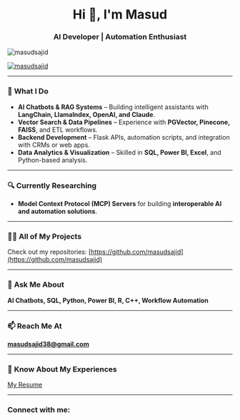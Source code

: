 <h1 align="center">Hi 👋, I'm Masud</h1>
<h3 align="center">AI Developer | Automation Enthusiast</h3>

<p align="left"> 
  <img src="https://komarev.com/ghpvc/?username=masudsajid&label=Profile%20views&color=0e75b6&style=flat" alt="masudsajid" /> 
</p>

<p align="left"> 
  <a href="https://github.com/ryo-ma/github-profile-trophy">
    <img src="https://github-profile-trophy.vercel.app/?username=masudsajid" alt="masudsajid" />
  </a> 
</p>

---

### 🚀 **What I Do**
- **AI Chatbots & RAG Systems** – Building intelligent assistants with **LangChain, LlamaIndex, OpenAI, and Claude**.  
- **Vector Search & Data Pipelines** – Experience with **PGVector, Pinecone, FAISS**, and ETL workflows.  
- **Backend Development** – Flask APIs, automation scripts, and integration with CRMs or web apps.  
- **Data Analytics & Visualization** – Skilled in **SQL, Power BI, Excel**, and Python-based analysis.  

---

### 🔍 **Currently Researching**
- **Model Context Protocol (MCP) Servers** for building **interoperable AI and automation solutions**.  

---

### 👨‍💻 **All of My Projects**
Check out my repositories: [https://github.com/masudsajid](https://github.com/masudsajid)

---

### 💬 **Ask Me About**
**AI Chatbots, SQL, Python, Power BI, R, C++, Workflow Automation**

---

### 📫 **Reach Me At**
**masudsajid38@gmail.com**

---

### 📄 **Know About My Experiences**
[My Resume](https://github.com/masudsajid/Resume)

---

<h3 align="left">Connect with me:</h3>
<p align="left">
  <a href="https://linkedin.com/in/masud-sajid111" target="blank">
    <img align="center" src="https://raw.githubusercontent.com/rahuldkjain/github-profile-readme-generator/master/src/images/icons/Social/linked-in
